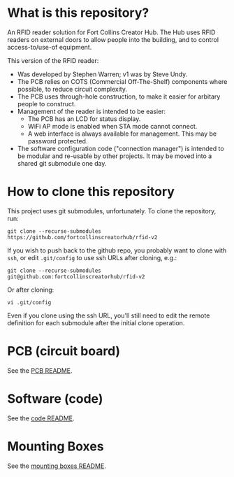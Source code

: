 # What is this repository?

An RFID reader solution for Fort Collins Creator Hub. The Hub uses RFID readers
on external doors to allow people into the building, and to control
access-to/use-of equipment.

This version of the RFID reader:
* Was developed by Stephen Warren; v1 was by Steve Undy.
* The PCB relies on COTS (Commercial Off-The-Shelf) components where possible,
  to reduce circuit complexity.
* The PCB uses through-hole construction, to make it easier for arbitary people
  to construct.
* Management of the reader is intended to be easier:
  * The PCB has an LCD for status display.
  * WiFi AP mode is enabled when STA mode cannot connect.
  * A web interface is always available for management.
    This may be password protected.
* The software configuration code ("connection manager") is intended to be
  modular and re-usable by other projects. It may be moved into a shared git
  submodule one day.

# How to clone this repository

This project uses git submodules, unfortunately. To clone the repository, run:

```shell
git clone --recurse-submodules https://github.com/fortcollinscreatorhub/rfid-v2
```

If you wish to push back to the github repo, you probably want to clone with
`ssh`, or edit `.git/config` to use ssh URLs after cloning, e.g.:

```shell
git clone --recurse-submodules git@github.com:fortcollinscreatorhub/rfid-v2
```

Or after cloning:

```shell
vi .git/config
```

Even if you clone using the ssh URL, you'll still need to edit the remote
definition for each submodule after the initial clone operation.

# PCB (circuit board)

See the [PCB README](pcb/README.md).

# Software (code)

See the [code README](code/README.md).

# Mounting Boxes

See the [mounting boxes README](mounting-boxes/README.md).

